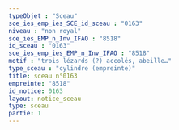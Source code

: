 ```yaml
---
typeObjet : "Sceau"
sce_ies_emp_ies_SCE_id_sceau : "0163"
niveau : "non royal"
sce_ies_EMP_n_Inv_IFAO : "8518"
id_sceau : "0163"
sce_ies_emp_ies_EMP_n_Inv_IFAO : "8518"
motif : "trois lézards (?) accolés, abeille…"
type_sceau : "cylindre (empreinte)"
title: sceau n°0163
empreinte: "8518"
id_notice: 0163
layout: notice_sceau
type: sceau
partie: 1
---
```

